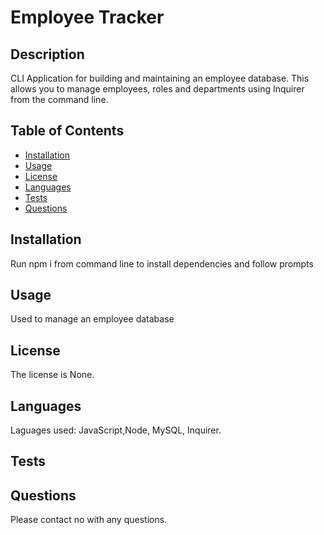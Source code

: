 # Employee Tracker
  
## Description 
CLI Application for building and maintaining an employee database. This allows you to manage employees, roles and departments using Inquirer from the command line.
## Table of Contents
* [Installation](#installation)
* [Usage](#usage)
* [License](#license)
* [Languages](#languages)
* [Tests](#tests)
* [Questions](#questions)
## Installation
Run npm i from command line to install dependencies and follow prompts
## Usage 
Used to manage an employee database
## License
The license is None. 
## Languages
Laguages used: JavaScript,Node, MySQL, Inquirer.
## Tests

## Questions
Please contact no with any questions.
